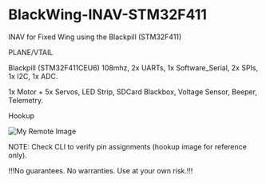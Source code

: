 # BlackWing-INAV-STM32F411
INAV for Fixed Wing using the Blackpill (STM32F411)

PLANE/VTAIL

Blackpill (STM32F411CEU6) 108mhz, 2x UARTs, 1x Software_Serial, 2x SPIs, 1x I2C, 1x ADC.

1x Motor + 5x Servos, LED Strip, SDCard Blackbox, Voltage Sensor, Beeper, Telemetry.

Hookup

![My Remote Image](https://github.com/EonClaw/STM32F411-Blackpill-INAV-FixedWing/raw/main/blackpill-fc-pinout-LARGE-rev3-FixedWing.png?dl=0)


NOTE: Check CLI to verify pin assignments (hookup image for reference only).

!!!No guarantees. No warranties. Use at your own risk.!!!
